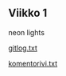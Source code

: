 ## Viikko 1

neon lights

[gitlog.txt](https://github.com/nikpaa/ot-harjoitustyo/blob/master/laskarit/viikko1/gitlog.txt)

[komentorivi.txt](https://github.com/nikpaa/ot-harjoitustyo/blob/master/laskarit/viikko1/komentorivi.txt)
